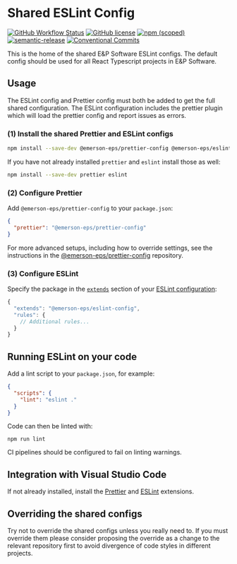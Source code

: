 # Shared ESLint Config

[![GitHub Workflow Status](https://img.shields.io/github/workflow/status/emerson-eps/eslint-config/Node.js%20CI)](https://github.com/emerson-eps/eslint-config/actions)
[![GitHub license](https://img.shields.io/badge/license-MIT-blue.svg)](https://github.com/emerson-eps/eslint-config/blob/main/LICENSE)
[![npm (scoped)](https://img.shields.io/npm/v/@emerson-eps/eslint-config)](https://www.npmjs.com/package/@emerson-eps/eslint-config)
[![semantic-release](https://img.shields.io/badge/%20%20%F0%9F%93%A6%F0%9F%9A%80-semantic--release-e10079.svg)](https://github.com/semantic-release/semantic-release)
[![Conventional Commits](https://img.shields.io/badge/Conventional%20Commits-1.0.0-yellow.svg)](https://conventionalcommits.org)

This is the home of the shared E&P Software ESLint configs. The default config should be used for all React Typescript projects in E&P Software.

## Usage

The ESLint config and Prettier config must both be added to get the full shared configuration. The ESLint configuration includes the prettier plugin which will load the prettier config and report issues as errors.

### (1) Install the shared Prettier and ESLint configs

```bash
npm install --save-dev @emerson-eps/prettier-config @emerson-eps/eslint-config
```

If you have not already installed `prettier` and `eslint` install those as well:

```bash
npm install --save-dev prettier eslint
```

### (2) Configure Prettier

Add `@emerson-eps/prettier-config` to your `package.json`:

```json
{
  "prettier": "@emerson-eps/prettier-config"
}
```

For more advanced setups, including how to override settings, see the instructions in the [@emerson-eps/prettier-config](https://github.com/emerson-eps/prettier-config) repository.

### (3) Configure ESLint

Specify the package in the [`extends`](http://eslint.org/docs/user-guide/configuring#extending-configuration-files) section of your [ESLint configuration](http://eslint.org/docs/user-guide/configuring):

```js
{
  "extends": "@emerson-eps/eslint-config",
  "rules": {
    // Additional rules...
  }
}
```

## Running ESLint on your code

Add a lint script to your `package.json`, for example:

```json
{
  "scripts": {
    "lint": "eslint ."
  }
}
```

Code can then be linted with:

```
npm run lint
```

CI pipelines should be configured to fail on linting warnings.

## Integration with Visual Studio Code

If not already installed, install the [Prettier](https://marketplace.visualstudio.com/items?itemName=esbenp.prettier-vscode) and [ESLint](https://marketplace.visualstudio.com/items?itemName=dbaeumer.vscode-eslint) extensions.

## Overriding the shared configs

Try not to override the shared configs unless you really need to. If you must override them please consider proposing the override as a change to the relevant repository first to avoid divergence of code styles in different projects.
